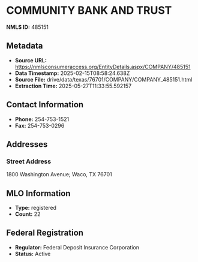 # COMMUNITY BANK AND TRUST

**NMLS ID:** 485151

## Metadata
- **Source URL:** https://nmlsconsumeraccess.org/EntityDetails.aspx/COMPANY/485151
- **Data Timestamp:** 2025-02-15T08:58:24.638Z
- **Source File:** drive/data/texas/76701/COMPANY/COMPANY_485151.html
- **Extraction Time:** 2025-05-27T11:33:55.592157

## Contact Information
- **Phone:** 254-753-1521
- **Fax:** 254-753-0296

## Addresses
### Street Address
1800 Washington Avenue; Waco, TX 76701

## MLO Information
- **Type:** registered
- **Count:** 22

## Federal Registration
- **Regulator:** Federal Deposit Insurance Corporation
- **Status:** Active
